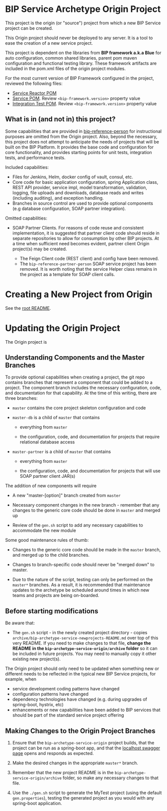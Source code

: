 # BIP Service Archetype Origin Project

This project is the origin (or "source") project from which a new BIP Service project can be created.

This Origin project should never be deployed to any server. It is a tool to ease the creation of a new service project.

This project is dependent on the libraries from **BIP framework a.k.a Blue** for auto configuration, common shared libraries, parent pom maven configuration and functional testing library. These framework artifacts are included in the pom.xml files of the origin project modules.

For the most current version of BIP Framework configured in the project, reviewed the following files:

- [Service Reactor POM](pom.xml)
- [Service POM](bip-origin/pom.xml). Review `<bip-framework.version>` property value
- [Integration Test POM](bip-origin-inttest/pom.xml). Review `<bip-framework.version>` property value

## What is in (and not in) this project?

Some capabilities that are provided in [bip-reference-person](https://github.ec.va.gov/EPMO/bip-reference-person) for instructional purposes are omitted from the Origin project. Also, beyond the necessary, this project does not attempt to anticipate the needs of projects that will be built on the BIP Platform. It provides the base code and configuration for core functionality, and provides starting points for unit tests, integration tests, and performance tests.

Included capabilities:

- Files for Jenkins, Helm, docker config of vault, consul, etc.
- Core code for basic application configuration, spring Application class, REST API provider, service impl, model transformation, validation, logging, file uploads and downloads, database reads and writes (including auditing), and exception handling.
- Branches in source control are used to provide optional components (e.g database configuration, SOAP partner integration).

Omitted capabilities:

- SOAP Partner Clients. For reasons of code reuse and consistent implementation, it is suggested that partner client code should reside in separate repositories to allow for consumption by other BIP projects. At a time when sufficient need becomes evident, partner client Origin project(s) may be created.

  - The Feign Client code (REST client) and config have been removed.
  - The `bip-reference-partner-person` SOAP service project has been removed. It is worth noting that the service Helper class remains in the project as a template for SOAP client calls.

# Creating a New Project from Origin

See the [root README](../README.md).

# Updating the Origin Project

The Origin project is

## Understanding Components and the Master Branches

To provide optional capabilities when creating a project, the git repo contains branches that represent a component that could be added to a project. The component branch includes the necessary configuration, code, and documentation for that capability. At the time of this writing, there are three branches:

- `master` contains the core project skeleton configuration and code

- `master-db` is a child of `master` that contains

 	- everything from `master`

	- the configuration, code, and documentation for projects that require relational database access

- `master-partner` is a child of `master` that contains

	- everything from `master`

	- the configuration, code, and documentation for projects that will use SOAP partner client JAR(s)

The addition of new components will require

- A new "master-[option]" branch created from `master`

- Necessary component changes in the new branch - remember that any changes to the generic core code should be done in `master` and merged up

- Review of the `gen.sh` script to add any necessary capabilities to accommodate the new module

Some good maintenance rules of thumb:

- Changes to the generic core code should be made in the `master` branch, and merged up to the child branches.

- Changes to branch-specific code should never be "merged down" to master.

- Due to the nature of the script, testing can only be performed on the `master*` branches. As a result, it is recommended that maintenance updates to the archetype be scheduled around times in which new teams and projects are being on-boarded.

## Before starting modifications

Be aware that:

- The `gen.sh` script - in the newly created project directory - copies `archive/bip-archetype-service-newprojects-README.md` over top of this very README. If you need to make changes to that file, **change the README in the `bip-archetype-service-origin/archive` folder** so it can be included in future projects. You may need to manually copy it other existing new project(s).

The Origin project should only need to be updated when something new or different needs to be reflected in the typical new BIP Service projects, for example, when

- service development coding patterns have changed
- configuration patterns have changed
- dependency technologies have changed (e.g. during upgrades of spring-boot, hystrix, etc)
- enhancements or new capabilities have been added to BIP services that should be part of the standard service project offering

## Making Changes to the Origin Project Branches

1. Ensure that the `bip-archetype-service-origin` project builds, that the project can be run as a spring-boot app, and that the [localhost swagger page](http://localhost:8080/swagger-ui.html) opens and responds as expected.

2. Make the desired changes in the appropriate `master*` branch.

3. Remember that the new project README is in the `bip-archetype-service-origin/archive` folder, so make any necessary changes to that file.

4. Use the `./gen.sh` script to generate the MyTest project (using the default `gen.properties`), testing the generated project as you would with any spring-boot application.
